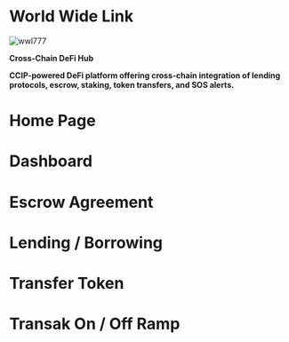 # World Wide Link


![wwl777](https://github.com/jaydippatel83/worldwidelink/assets/69969675/cf5104e4-a893-45ee-892f-d44dbea00402)

**Cross-Chain DeFi Hub**

**CCIP-powered DeFi platform offering cross-chain integration of lending protocols, escrow, staking, token transfers, and SOS alerts.**

# Home Page

# Dashboard

# Escrow Agreement

# Lending / Borrowing 

# Transfer Token

# Transak On / Off Ramp

